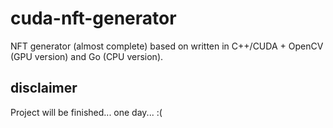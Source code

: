 # cuda-nft-generator
NFT generator (almost complete) based on written in C++/CUDA + OpenCV (GPU version) and Go (CPU version). 

## disclaimer
Project will be finished... one day... :(
